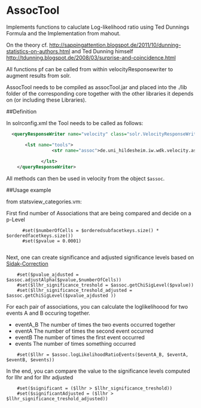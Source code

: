 # AssocTool
Implements functions to caluclate  Log-likelihood ratio using Ted Dunnings Formula and the Implementation from mahout.

On the theory cf. http://sappingattention.blogspot.de/2011/10/dunning-statistics-on-authors.html and Ted Dunning himself http://tdunning.blogspot.de/2008/03/surprise-and-coincidence.html

All functions pf  can be called from within velocityResponsewriter to augment results from solr.

AssocTool needs to be compiled as assocTool.jar and placed into the ./lib folder of the corresponding core together with the other libraries it depends on (or including these Libraries).

##Definition

In solrconfig.xml the Tool needs to be called as follows:

```xml
  <queryResponseWriter name="velocity" class="solr.VelocityResponseWriter" startup="lazy">

       <lst name="tools">   
                 <str name="assoc">de.uni_hildesheim.iw.wdk.velocity.assocTool.AssocTool</str>
   
             </lst>
    </queryResponseWriter>
```    
   
All methods can then be used in velocity from the object `$assoc`. 
    
    
##Usage example 

from statsview_categories.vm: 
    
First find number of Associations that are being compared and decide on a p-Level

```velocity      
      #set($numberOfCells = $orderedsubfacetkeys.size() * $orderedfacetkeys.size())
      #set($pvalue = 0.0001)
      
```        

Next, one can create significance and adjusted significance levels based on [Sidak-Correction](http://wordhoard.northwestern.edu/userman/analysis-comparewords.html#loglike)


```velocity 
    #set($pvalue_ajdusted = $assoc.adjustAlpha($pvalue,$numberOfCells))
    #set($llhr_significance_treshold = $assoc.getChiSigLevel($pvalue))
    #set($llhr_significance_treshold_adjusted = $assoc.getChiSigLevel($pvalue_ajdusted ))
```  
    
For each pair of associations, you can calculate the loglikelihoood for two events A and B occuring together.

* eventA_B The number of times the two events occurred together
* eventA The number of times the second event occurred
* eventB The number of times the first event occurred
* events The number of times something  occurred

```velocity 
    #set($llhr = $assoc.logLikelihoodRatioEvents($eventA_B, $eventA, $eventB, $events))
```  
    
    
In the end, you can compare the value to the significance levels computed for llhr and for llhr adjusted
```velocity     
    #set($significant = ($llhr > $llhr_significance_treshold))  
    #set($significantAdjusted = ($llhr > $llhr_significance_treshold_adjusted))
```  
